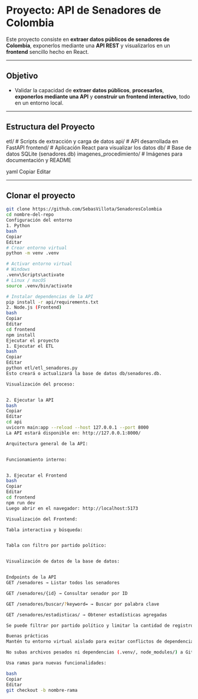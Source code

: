 # Proyecto: API de Senadores de Colombia

Este proyecto consiste en **extraer datos públicos de senadores de Colombia**, exponerlos mediante una **API REST** y visualizarlos en un **frontend** sencillo hecho en React.

---

## Objetivo

- Validar la capacidad de **extraer datos públicos**, **procesarlos**, **exponerlos mediante una API** y **construir un frontend interactivo**, todo en un entorno local.

---

## Estructura del Proyecto

etl/ # Scripts de extracción y carga de datos
api/ # API desarrollada en FastAPI
frontend/ # Aplicación React para visualizar los datos
db/ # Base de datos SQLite (senadores.db)
imagenes_procedimiento/ # Imágenes para documentación y README

yaml
Copiar
Editar

---

## Clonar el proyecto

```bash
git clone https://github.com/SebasVillota/SenadoresColombia
cd nombre-del-repo
Configuración del entorno
1. Python
bash
Copiar
Editar
# Crear entorno virtual
python -m venv .venv

# Activar entorno virtual
# Windows
.venv\Scripts\activate
# Linux / macOS
source .venv/bin/activate

# Instalar dependencias de la API
pip install -r api/requirements.txt
2. Node.js (Frontend)
bash
Copiar
Editar
cd frontend
npm install
Ejecutar el proyecto
1. Ejecutar el ETL
bash
Copiar
Editar
python etl/etl_senadores.py
Esto creará o actualizará la base de datos db/senadores.db.

Visualización del proceso:


2. Ejecutar la API
bash
Copiar
Editar
cd api
uvicorn main:app --reload --host 127.0.0.1 --port 8000
La API estará disponible en: http://127.0.0.1:8000/

Arquitectura general de la API:


Funcionamiento interno:


3. Ejecutar el Frontend
bash
Copiar
Editar
cd frontend
npm run dev
Luego abrir en el navegador: http://localhost:5173

Visualización del Frontend:

Tabla interactiva y búsqueda:


Tabla con filtro por partido político:


Visualización de datos de la base de datos:


Endpoints de la API
GET /senadores → Listar todos los senadores

GET /senadores/{id} → Consultar senador por ID

GET /senadores/buscar/?keyword= → Buscar por palabra clave

GET /senadores/estadisticas/ → Obtener estadísticas agregadas

Se puede filtrar por partido político y limitar la cantidad de registros.

Buenas prácticas
Mantén tu entorno virtual aislado para evitar conflictos de dependencias.

No subas archivos pesados ni dependencias (.venv/, node_modules/) a GitHub.

Usa ramas para nuevas funcionalidades:

bash
Copiar
Editar
git checkout -b nombre-rama